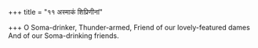 +++
title = "११ अस्माकं शिप्रिणीनां"

+++
O Soma-drinker, Thunder-armed, Friend of our lovely-featured dames  
     And of our Soma-drinking friends.